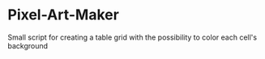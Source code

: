 # Pixel-Art-Maker
Small script for creating a table grid with the possibility to color each cell's background